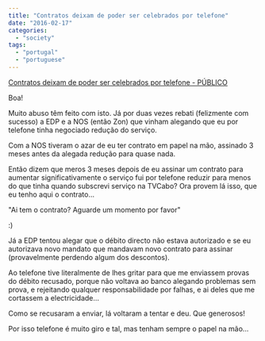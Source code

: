 ```yaml
---
title: "Contratos deixam de poder ser celebrados por telefone"
date: "2016-02-17"
categories: 
  - "society"
tags: 
  - "portugal"
  - "portuguese"
---
```


[Contratos deixam de poder ser celebrados por telefone - PÚBLICO](https://www.publico.pt/economia/noticia/contratos-deixam-de-poder-ser-celebrados-por-telefone-1628364)

Boa!

Muito abuso têm feito com isto. Já por duas vezes rebati (felizmente com sucesso) a EDP e a NOS (então Zon) que vinham alegando que eu por telefone tinha negociado redução do serviço.

Com a NOS tiveram o azar de eu ter contrato em papel na mão, assinado 3 meses antes da alegada redução para quase nada.

Então dizem que meros 3 meses depois de eu assinar um contrato para aumentar significativamente o serviço fui por telefone reduzir para menos do que tinha quando subscrevi serviço na TVCabo? Ora provem lá isso, que eu tenho aqui o contrato...

"Ai tem o contrato? Aguarde um momento por favor"

:)

Já a EDP tentou alegar que o débito directo não estava autorizado e se eu autorizava novo mandato que mandavam novo contrato para assinar (provavelmente perdendo algum dos descontos).

Ao telefone tive literalmente de lhes gritar para que me enviassem provas do débito recusado, porque não voltava ao banco alegando problemas sem prova, e rejeitando qualquer responsabilidade por falhas, e ai deles que me cortassem a electricidade...

Como se recusaram a enviar, lá voltaram a tentar e deu. Que generosos!

Por isso telefone é muito giro e tal, mas tenham sempre o papel na mão...
